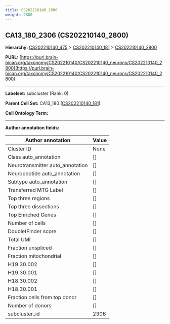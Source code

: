 ```yaml
---
title: CS202210140_2800
weight: 2800
---
```

## CA13_180_2306 (CS202210140_2800)
<b>Hierarchy: </b>
[CS202210140_475](../CS202210140_475) >
[CS202210140_181](../CS202210140_181) >
[CS202210140_2800](../CS202210140_2800)

**PURL:** [https://purl.brain-bican.org/taxonomy/CS202210140/CS202210140_neurons/CS202210140_2800](https://purl.brain-bican.org/taxonomy/CS202210140/CS202210140_neurons/CS202210140_2800)

---


**Labelset:** subcluster (Rank: 0)

**Parent Cell Set:** CA13_180 ([CS202210140_181](../CS202210140_181))



**Cell Ontology Term:** 

[MARKER GENES.]: #


---

[TRANSFERRED ANNOTATIONS.]: #


[AUTHOR ANNOTATION FIELDS.]: #


**Author annotation fields:**

| Author annotation | Value |
|-------------------|-------|
|Cluster ID|None|
|Class auto_annotation|[]|
|Neurotransmitter auto_annotation|[]|
|Neuropeptide auto_annotation|[]|
|Subtype auto_annotation|[]|
|Transferred MTG Label|[]|
|Top three regions|[]|
|Top three dissections|[]|
|Top Enriched Genes|[]|
|Number of cells|[]|
|DoubletFinder score|[]|
|Total UMI|[]|
|Fraction unspliced|[]|
|Fraction mitochondrial|[]|
|H19.30.002|[]|
|H19.30.001|[]|
|H18.30.002|[]|
|H18.30.001|[]|
|Fraction cells from top donor|[]|
|Number of donors|[]|
|subcluster_id|2306|
